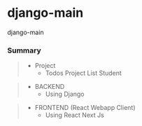 # django-main
django-main

### Summary

> - Project
>   - Todos Project List Student

> - BACKEND 
>   - Using Django


> - FRONTEND (React Webapp Client)
>   - Using React Next Js

